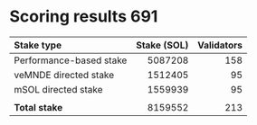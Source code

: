 # Scoring results 691

| Stake type              | Stake (SOL)    | Validators     |
|:------------------------|---------------:|---------------:|
| Performance-based stake | 5087208        | 158            |
| veMNDE directed stake   | 1512405        | 95             |
| mSOL directed stake     | 1559939        | 95             |
|                         |                |                |
| **Total stake**         | 8159552        | 213            |